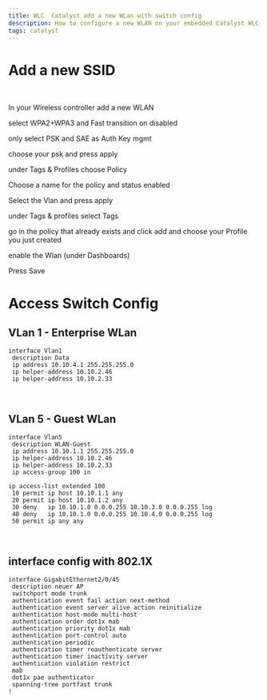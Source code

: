 ```yaml
---
title: WLC  Catalyst add a new WLan with switch config
description: How to configure a new WLAN on your embedded Catalyst WLC
tags: catalyst
---
```


# Add a new SSID


<br />

In your Wireless controller add a new WLAN 
<markdown-image src="wlc_catalyst_wlan_config/1.PNG" alt="Alt text"></markdown-image>

select WPA2+WPA3 and Fast transition on disabled 
<markdown-image src="wlc_catalyst_wlan_config/2.PNG" alt="Alt text"></markdown-image>

only select PSK and SAE as Auth Key mgmt 
<markdown-image src="wlc_catalyst_wlan_config/3.PNG" alt="Alt text"></markdown-image>

choose your psk and press apply 
<markdown-image src="wlc_catalyst_wlan_config/4.PNG" alt="Alt text"></markdown-image>

under Tags & Profiles choose Policy 
<markdown-image src="wlc_catalyst_wlan_config/5.PNG" alt="Alt text"></markdown-image>

Choose a name for the policy and status enabled
<markdown-image src="wlc_catalyst_wlan_config/6.PNG" alt="Alt text"></markdown-image>

Select the Vlan and press apply 
<markdown-image src="wlc_catalyst_wlan_config/7.PNG" alt="Alt text"></markdown-image>

under Tags & profiles select Tags 
<markdown-image src="wlc_catalyst_wlan_config/8.PNG" alt="Alt text"></markdown-image>

go in the policy that already exists and click add and choose your Profile you just created 
<markdown-image src="wlc_catalyst_wlan_config/9.PNG" alt="Alt text"></markdown-image>

enable the Wlan (under Dashboards) 
<markdown-image src="wlc_catalyst_wlan_config/10.PNG" alt="Alt text"></markdown-image>

Press Save 
<markdown-image src="wlc_catalyst_wlan_config/11.PNG" alt="Alt text"></markdown-image>

# Access Switch Config
## VLan 1 - Enterprise WLan
```
interface Vlan1
 description Data
 ip address 10.10.4.1 255.255.255.0
 ip helper-address 10.10.2.46
 ip helper-address 10.10.2.33
```
</br>

## VLan 5 - Guest WLan
```
interface Vlan5
 description WLAN-Guest
 ip address 10.10.1.1 255.255.255.0
 ip helper-address 10.10.2.46
 ip helper-address 10.10.2.33
 ip access-group 100 in

ip access-list extended 100
 10 permit ip host 10.10.1.1 any
 20 permit ip host 10.10.1.2 any
 30 deny   ip 10.10.1.0 0.0.0.255 10.10.3.0 0.0.0.255 log
 40 deny   ip 10.10.1.0 0.0.0.255 10.10.4.0 0.0.0.255 log
 50 permit ip any any
```
</br>

## interface config with 802.1X
```
interface GigabitEthernet2/0/45
 description neuer AP
 switchport mode trunk
 authentication event fail action next-method
 authentication event server alive action reinitialize
 authentication host-mode multi-host
 authentication order dot1x mab
 authentication priority dot1x mab
 authentication port-control auto
 authentication periodic
 authentication timer reauthenticate server
 authentication timer inactivity server
 authentication violation restrict
 mab
 dot1x pae authenticator
 spanning-tree portfast trunk
!
```